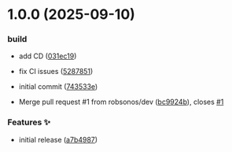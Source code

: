 # 1.0.0 (2025-09-10)


### build

* add CD ([031ec19](https://github.com/robsonos/device-orientation/commit/031ec192cf569e8e1a8ce6f34de1e93c57076b83))
* fix CI issues ([5287851](https://github.com/robsonos/device-orientation/commit/5287851e39cafd1fc97d0daa7ee9d9abb8221910))
* initial commit ([743533e](https://github.com/robsonos/device-orientation/commit/743533e8d8aef872d0df5f4303a86a7d84abf6fc))


* Merge pull request #1 from robsonos/dev ([bc9924b](https://github.com/robsonos/device-orientation/commit/bc9924b036560ba9f97727fe7f829e7a795ad0fa)), closes [#1](https://github.com/robsonos/device-orientation/issues/1)


### Features :sparkles:

* initial release ([a7b4987](https://github.com/robsonos/device-orientation/commit/a7b49878090b107ab926992ab689e849dc25a788))
